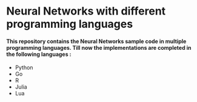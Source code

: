# Neural Networks with different programming languages

#### This repository contains the Neural Networks sample code in multiple programming languages. Till now the implementations are completed in the following languages :
- Python
- Go
- R
- Julia
- Lua
